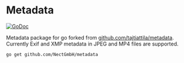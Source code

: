 Metadata
========

[![GoDoc](https://godoc.org/github.com/NectGmbH/metadata?status.svg)](https://godoc.org/github.com/NectGmbH/metadata)

Metadata package for go forked from [github.com/tajtiattila/metadata](https://github.com/tajtiattila/metadata). Currently Exif and XMP metadata in JPEG and MP4 files are supported.

	go get github.com/NectGmbH/metadata
